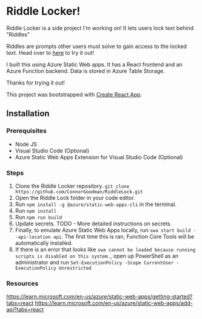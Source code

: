 # Riddle Locker!

Riddle Locker is a side project I'm working on! It lets users lock text behind "Riddles"

Riddles are prompts other users must solve to gain access to the locked text. Head over to [here](https://www.riddlelocker.com) to try it out!

I built this using Azure Static Web apps. It has a React frontend and an Azure Function backend. Data is stored in Azure Table Storage.

Thanks for trying it out!

This project was bootstrapped with [Create React App](https://github.com/facebook/create-react-app).

## Installation

### Prerequisites
* Node JS
* Visual Studio Code (Optional)
* Azure Static Web Apps Extension for Visual Studio Code (Optional)

### Steps
1. Clone the Riddle Locker repository. `git clone https://github.com/ConnorGoodman/RiddleLock.git`
2. Open the Riddle Lock folder in your code editor.
3. Run `npm install -g @azure/static-web-apps-cli` in the terminal.
4. Run `npm install`
5. Run `npm run build`
6. Update secrets. TODO - More detailed instructions on secrets.
7. Finally, to emulate Azure Static Web Apps locally, run `swa start build --api-location api`. The first time this is ran, Function Core Tools will be automatically installed.
8. If there is an error that looks like `swa cannot be loaded because running 
scripts is disabled on this system.`, open up PowerShell as an administrator and run `Set-ExecutionPolicy -Scope CurrentUser -ExecutionPolicy Unrestricted`

### Resources
https://learn.microsoft.com/en-us/azure/static-web-apps/getting-started?tabs=react
https://learn.microsoft.com/en-us/azure/static-web-apps/add-api?tabs=react
